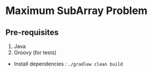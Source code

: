 Maximum SubArray Problem
===========

Pre-requisites
---------------------
1. Java
2. Groovy (for tests)

* Install dependencies : 
``./gradlew clean build``


